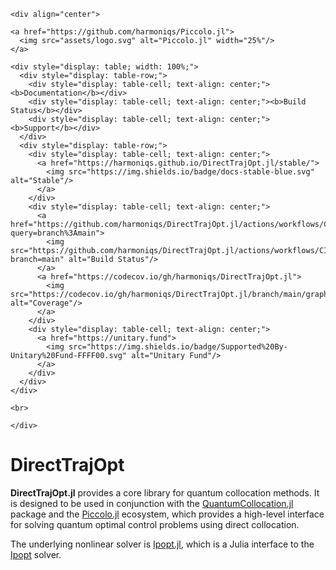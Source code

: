 ```@raw html
<div align="center">

<a href="https://github.com/harmoniqs/Piccolo.jl">
  <img src="assets/logo.svg" alt="Piccolo.jl" width="25%"/>
</a> 

<div style="display: table; width: 100%;">
  <div style="display: table-row;">
    <div style="display: table-cell; text-align: center;"><b>Documentation</b></div>
    <div style="display: table-cell; text-align: center;"><b>Build Status</b></div>
    <div style="display: table-cell; text-align: center;"><b>Support</b></div>
  </div>
  <div style="display: table-row;">
    <div style="display: table-cell; text-align: center;">
      <a href="https://harmoniqs.github.io/DirectTrajOpt.jl/stable/">
        <img src="https://img.shields.io/badge/docs-stable-blue.svg" alt="Stable"/>
      </a>
    </div>
    <div style="display: table-cell; text-align: center;">
      <a href="https://github.com/harmoniqs/DirectTrajOpt.jl/actions/workflows/CI.yml?query=branch%3Amain">
        <img src="https://github.com/harmoniqs/DirectTrajOpt.jl/actions/workflows/CI.yml/badge.svg?branch=main" alt="Build Status"/>
      </a>
      <a href="https://codecov.io/gh/harmoniqs/DirectTrajOpt.jl">
        <img src="https://codecov.io/gh/harmoniqs/DirectTrajOpt.jl/branch/main/graph/badge.svg" alt="Coverage"/>
      </a>
    </div>
    <div style="display: table-cell; text-align: center;">
      <a href="https://unitary.fund">
        <img src="https://img.shields.io/badge/Supported%20By-Unitary%20Fund-FFFF00.svg" alt="Unitary Fund"/>
      </a>
    </div>
  </div>
</div>

<br>

</div>
```

# DirectTrajOpt

**DirectTrajOpt.jl** provides a core library for quantum collocation methods. It is designed to be used in conjunction with the [QuantumCollocation.jl](https://github.com/harmoniqs/QuantumCollocation.jl) package and the [Piccolo.jl](https://github.com/harmoniqs/Piccolo.jl) ecosystem, which provides a high-level interface for solving quantum optimal control problems using direct collocation.

The underlying nonlinear solver is [Ipopt.jl](https://github.com/jump-dev/Ipopt.jl), which is a Julia interface to the [Ipopt](https://coin-or.github.io/Ipopt/) solver. 
